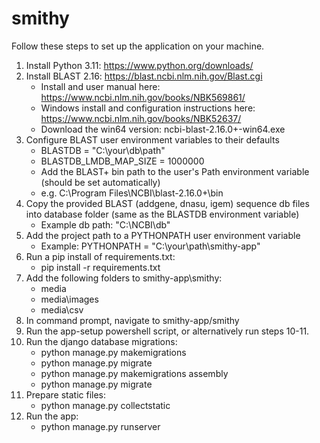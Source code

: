 # smithy
Follow these steps to set up the application on your machine.

1. Install Python 3.11: https://www.python.org/downloads/
2. Install BLAST 2.16: https://blast.ncbi.nlm.nih.gov/Blast.cgi
    - Install and user manual here: https://www.ncbi.nlm.nih.gov/books/NBK569861/
    - Windows install and configuration instructions here: https://www.ncbi.nlm.nih.gov/books/NBK52637/
    - Download the win64 version: ncbi-blast-2.16.0+-win64.exe 
3. Configure BLAST user environment variables to their defaults
    - BLASTDB = "C:\your\db\path\"
    - BLASTDB_LMDB_MAP_SIZE = 1000000
    - Add the BLAST+ bin path to the user's Path environment variable (should be set automatically)
    - e.g. C:\Program Files\NCBI\blast-2.16.0+\bin
4. Copy the provided BLAST (addgene, dnasu, igem) sequence db files into database folder (same as the BLASTDB environment variable)
    - Example db path: "C:\NCBI\db"
5. Add the project path to a PYTHONPATH user environment variable
    - Example: PYTHONPATH = "C:\your\path\smithy-app"
6. Run a pip install of requirements.txt:
    - pip install -r requirements.txt
7. Add the following folders to smithy-app\smithy:
    - media
    - media\images
    - media\csv
8. In command prompt, navigate to smithy-app/smithy
9. Run the app-setup powershell script, or alternatively run steps 10-11.
10. Run the django database migrations:
    - python manage.py makemigrations
    - python manage.py migrate
    - python manage.py makemigrations assembly
    - python manage.py migrate
11. Prepare static files:
    - python manage.py collectstatic
12. Run the app:
    - python manage.py runserver
